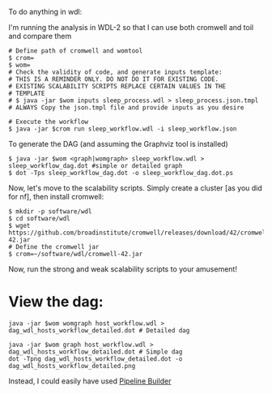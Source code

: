 To do anything in wdl:

I'm running the analysis in WDL-2 so that I can use both cromwell and toil and compare them

```
# Define path of cromwell and womtool
$ crom=
$ wom=
# Check the validity of code, and generate inputs template:
# THIS IS A REMINDER ONLY. DO NOT DO IT FOR EXISTING CODE. 
# EXISTING SCALABILITY SCRIPTS REPLACE CERTAIN VALUES IN THE 
# TEMPLATE
# $ java -jar $wom inputs sleep_process.wdl > sleep_process.json.tmpl
# ALWAYS Copy the json.tmpl file and provide inputs as you desire

# Execute the workflow
$ java -jar $crom run sleep_workflow.wdl -i sleep_workflow.json
```

To generate the DAG (and assuming the Graphviz tool is installed)
```
$ java -jar $wom <graph|womgraph> sleep_workflow.wdl > sleep_workflow_dag.dot #simple or detailed graph
$ dot -Tps sleep_workflow_dag.dot -o sleep_workflow_dag.dot.ps
```

Now, let's move to the scalability scripts. Simply create a cluster [as you did for nf], then install cromwell:
```
$ mkdir -p software/wdl
$ cd software/wdl
$ wget https://github.com/broadinstitute/cromwell/releases/download/42/cromwell-42.jar
# Define the cromwell jar
$ crom=~/software/wdl/cromwell-42.jar
```
Now, run the strong and weak scalability scripts to your amusement!

# View the dag:

```
java -jar $wom womgraph host_workflow.wdl > dag_wdl_hosts_workflow_detailed.dot # Detailed dag

java -jar $wom graph host_workflow.wdl > dag_wdl_hosts_workflow_detailed.dot # Simple dag
dot -Tpng dag_wdl_hosts_workflow_detailed.dot -o dag_wdl_hosts_workflow_detailed.png
```

Instead, I could easily have used [Pipeline Builder](http://pb.opensource.epam.com/)
